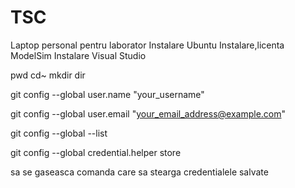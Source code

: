 # TSC

Laptop personal pentru laborator
Instalare Ubuntu
Instalare,licenta ModelSim
Instalare Visual Studio

pwd
cd~
mkdir dir

git config --global user.name "your_username"

git config --global user.email "your_email_address@example.com"

git config --global --list

git config --global credential.helper store

sa se gaseasca comanda care sa stearga credentialele salvate
